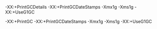 -XX:+PrintGCDetails -XX:+PrintGCDateStamps -Xmx1g -Xms1g -XX:+UseG1GC

-XX:+PrintGC -XX:+PrintGCDateStamps -Xmx1g -Xms1g -XX:+UseG1GC